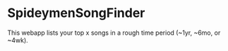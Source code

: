 # SpideymenSongFinder
This webapp lists your top x songs in a rough time period (~1yr, ~6mo, or ~4wk).
